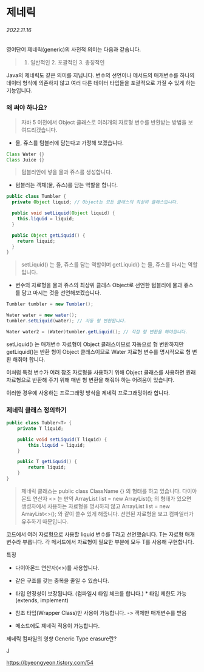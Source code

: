 # 제네릭

###### 2022.11.16

영어단어 제네릭(generic)의 사전적 의미는 다음과 같습니다.

> 1. 일반적인 2. 포괄적인 3. 총칭적인

Java의 제네릭도 같은 의미를 지닙니다. 변수의 선언이나 메서드의 매개변수를 하나의 데이터 형식에 의존하지 않고 여러 다른 데이터 타입들을 포괄적으로 가질 수 있게 하는 기능입니다.

### 왜 써야 하나요?

> 자바 5 이전에서 Object 클래스로 여러개의 자료형 변수를 반환받는 방법을 보여드리겠습니다.

- 물, 쥬스를 텀블러에 담는다고 가정해 보겠습니다.
```java
Class Water {}
Class Juice {}
```
> 텀블러안에 넣을 물과 쥬스를 생성합니다.

- 텀블러는 객체(물, 쥬스)를 담는 역할을 합니다.
```java
public class Tumbler {
  private Object liquid; // Object는 모든 클래스의 최상위 클래스입니다.

  public void setLiquid(Object liquid) {
    this.liquid = liquid;
  }

  public Object getLiquid() {
    return liquid;
  }
}
```
> setLiquid() 는 물, 쥬스를 담는 역할이며 getLiquid() 는 물, 쥬스를 마시는 역할입니다.
- 변수의 자료형을 물과 쥬스의 최상위 클래스 Object로 선언한 텀블러에 물과 쥬스를 담고 마시는 것을 선언해보겠습니다.
```java
Tumbler tumbler = new Tumbler();

Water water = new water();
tumbler.setLiquid(water); // 자동 형 변환됩니다.

Water water2 = (Water)tumbler.getLiquid(); // 직접 형 변환을 해야합니다.
```

setLiquid() 는 매개변수 자료형이 Object 클래스이므로 자동으로 형 변환하지만 getLiquid()는 반환 형이 Object 클래스이므로 Water 자료형 변수를 명시적으로 형 변환 해줘야 합니다.

이처럼 특정 변수가 여러 참조 자료형을 사용하기 위해 Object 클래스를 사용하면 원래 자료형으로 반환해 주기 위해 매번 형 변환을 해줘야 하는 어려움이 있습니다.

이러한 경우에 사용하는 프로그래밍 방식을 제네릭 프로그래밍이라 합니다.

### 제네릭 클래스 정의하기

```java
public class Tubler<T> {
    private T liquid;

    public void setLiquid(T liquid) {
        this.liquid = liquid;
    }

    public T getLiquid() {
        return liquid;
    }
}
```
> 제네릭 클래스는 public class ClassName<T> {} 의 형태를 하고 있습니다.
> 다이아몬드 연산자 <> 는 만약 ArrayList<String> list = new ArrayList<String>(); 의 형태가 있으면 생성자에서 사용하는 자료형을 명시하지 않고 ArrayList<String> list = new ArrayList<>(); 와 같이 쓸수 있게 해줍니다. 선언된 자료형을 보고 컴파일러가 유추하기 때문입니다.

코드에서 여러 자료형으로 사용할 liquid 변수를 T라고 선언했습니다. T는 자료형 매개변수라 부릅니다. 각 메서드에서 자료형이 필요한 부분에 모두 T를 사용해 구현합니다.


특징

- 다이아몬드 연산자(<>)를 사용합니다.

- 같은 구조를 갖는 중복을 줄일 수 있습니다.

- 타입 안정성이 보장됩니다. (컴파일시 타입 체크를 합니다.) * 타입 제한도 가능(extends, implement)

- 참조 타입(Wrapper Class)만 사용이 가능합니다. -> 객체만 매개변수를 받음

- 메소드에도 제네릭 적용이 가능합니다.

제네릭 컴파일의 영향
Generic Type erasure란?

J

https://byeongyeon.tistory.com/54